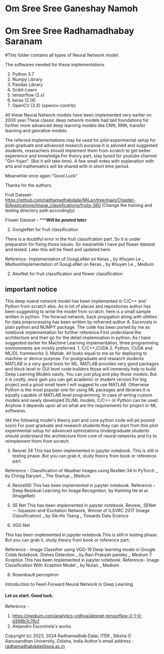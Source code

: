 # Om Sree Sree Ganeshay Namoh
# Om Sree Sree Radhamadhabay Saranam

#This folder contains all types of Neural Network model.

The softwares needed for these implementations

1. Python 3.7
2. Numpy Library
3. Pandas Library
4. Scikit-Learn
5. tensorflow (2.x)
6. keras (2.14)
7. OpenCV (3.X) (opencv-contrib)

All these Neural Network models have been implemented very earlier on 200X year.These classic deep network models had laid foundations for further more advanced deep learning models like CNN, RNN, transfer learning and genrative models. 

The referred implementations may be used for pilot experimental setup for post-graduate and advanced research purpose.It is advised and suggested students, reserachers should implement them from scratch to get better experience and knowledge.For theory part, stay tuned for youtube channel "Giri-Yojan". (But it will take time). A few small notes with explanation with arts and mathematics will be shared with in short time period.

Meanwhile once again "Good Luck"

Thanks for the authors.

Fruit Dataset- 
https://github.com/radhamadhabdalai/MiLan/tree/main/Chapter-8/Applications/Image_classifications/fruits-360
(Change the training and testing directory path accordingly)

Flower Dataset -
******Will be posted later***

2. GoogleNet for fruit classification

There is a doubtful error in the fruit classifcation part. So it is under preparaton for fixing those issues.
So meanwhile I have put flower dataset and tested. Later this will be fixed and updated here.
 
Reference-
Implementation of GoogLeNet on Keras _ by Khuyen Le _ MediumImplementation of GoogLeNet on Keras _ by Khuyen Le _ Medium
 

2. AlexNet for fruit classification and flower classification

## important notice
This deep nueral network model has been implemented in C/C++ and Python from scratch also. As in lot of places and repositories author has been suggesting to write the model from scratch, here is a small sample written in python. The forwrad network, back propgation along with utilities for data preprocessing has been written by refrerred author A. Esconrela in plain python and NUMPY package. The code has been ported by me as notebook implementation for further reference.First understand the architecture and then go for the detail implemnation in python. As I have suggested earlier for Machine Learning implementation, three programming environments are mostly preferred. 1. C/C++,CUDA 2. Python, CUDA and ML/DL frameworks 3. Matlab. All looks equal to me as for deploying to machine or device purpose.  For postgraduate and research students MATLAB is a very good tools for ML. MATLAB provides very good packages and block level or GUI level code builders those will immensly help to build Deep Learning Models easily. You can just plug and play those models. But it is costly, once gain you can get academic or student version.For big project and a good small team I will suggest to use MATLAB. Otherwise Python is the most popular one for using ML packages and libraries.It is equally capable of MATLAB level programming. In case of wrting custom models and newly developed DL/ML models, C/C++ or Python can be used. Anyhow it depends upon all on what are the requirements for project or ML softwares. 

(All the following model's theory part and core python code will pe posted soon)
For post graduate and research students they can start from this pilot experimental setup for advanced optmizations.Undergraduate students should understand the architecture from core of neural networks and try to reimplement them from scratch.

3. Resnet 34
This has been implemented in jupyter notebook. This is still in testing phase. But you can grab it, study theory from book or reference part.

Reference - Classification of Weather Images using ResNet-34 in PyTorch _ by Chirag Daryani _ The Startup _ Medium

4. Resnet50
This has been implemented in jupyter notebook.
Reference - Deep Residual Learning for Image Recognition, by Kaiming He et al. (ImageNet) 

5. SE Net
This has been implemented in jupyter notebook.
Review_ SENet — Squeeze-and-Excitation Network, Winner of ILSVRC 2017 (Image Classification) _ by Sik-Ho Tsang _ Towards Data Science
6. VGG Net 

This has been implemented in jupyter notebook.This is still in testing phase. But you can grab it, study theory from book or reference part.

Reference - Image Classifier using VGG-19 Deep learning model in Google Colab Notebook. Dishes Detection _ by Ravi Prakash pandey _ Medium
7. Xception
This has been implemented in jupyter notebook.
Reference- Image Classification With Xception Model _ by Nutan _ Medium

8. Rosenbault perceptron

Introduction to Feed-Forward Neural Network in Deep Learning


####  Let us start. Good luck. ##########

Reference -
1. https://medium.com/analytics-vidhya/alexnet-tensorflow-2-1-0-d398b7c76cf
2. Alejandro Escontrela's works





Copyright (c) 2023, 2024 Radhamadhab Dalai, ITER , Siksha O Aanusandhan University, 
Odisha, India
Author's email address :  radhamadhabdalai@soa.ac.in

